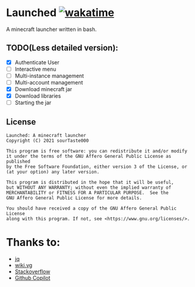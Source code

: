 # Launched [![wakatime](https://wakatime.com/badge/user/32a4f5e7-c047-422a-9e96-26bc31c49a33/project/a4f036d2-e869-431f-aded-9bb3b29b2b6f.svg)](https://wakatime.com/badge/user/32a4f5e7-c047-422a-9e96-26bc31c49a33/project/a4f036d2-e869-431f-aded-9bb3b29b2b6f)

A minecraft launcher written in bash.

## TODO(Less detailed version):

- [x] Authenticate User
- [ ] Interactive menu
- [ ] Multi-instance management
- [ ] Multi-account management
- [x] Download minecraft jar
- [x] Download libraries
- [ ] Starting the jar

## License

```
Launched: A minecraft launcher
Copyright (C) 2021 sourTaste000

This program is free software: you can redistribute it and/or modify
it under the terms of the GNU Affero General Public License as published
by the Free Software Foundation, either version 3 of the License, or
(at your option) any later version.

This program is distributed in the hope that it will be useful,
but WITHOUT ANY WARRANTY; without even the implied warranty of
MERCHANTABILITY or FITNESS FOR A PARTICULAR PURPOSE.  See the
GNU Affero General Public License for more details.

You should have received a copy of the GNU Affero General Public License
along with this program. If not, see <https://www.gnu.org/licenses/>.
```

# Thanks to:
- [jq](https://github.com/stedolan/jq)
- [wiki.vg](https://wiki.vg/)
- [Stackoverflow](https://stackoverflow.com/)
- [Github Copilot](https://copilot.github.com/)
